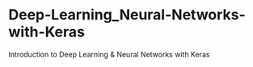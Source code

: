 # Deep-Learning_Neural-Networks-with-Keras
 Introduction to Deep Learning & Neural Networks with Keras
